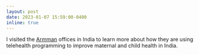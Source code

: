 ```yaml
---
layout: post
date: 2023-01-07 15:59:00-0400
inline: true
---
```


I visited the [Armman](https://armman.org/) offices in India to learn more about how they are using telehealth programming to improve maternal and child health in India.
